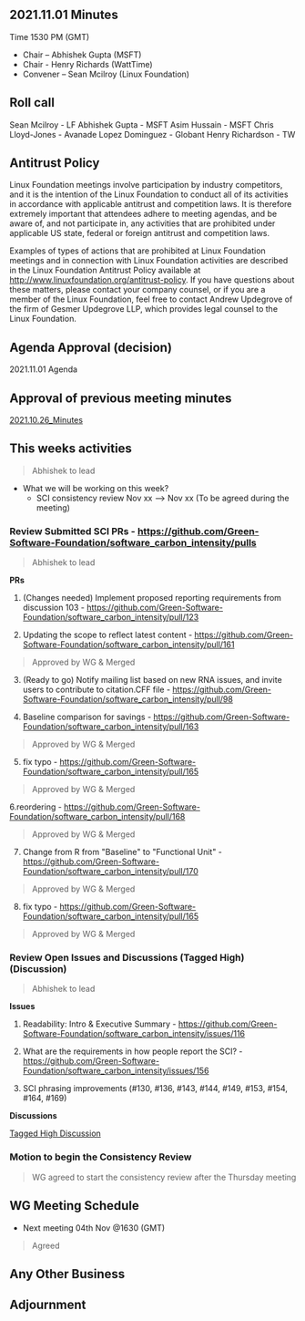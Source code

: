 ## 2021.11.01 Minutes
Time 1530 PM (GMT)

- Chair – Abhishek Gupta (MSFT)
- Chair - Henry Richards (WattTime)
- Convener – Sean Mcilroy (Linux Foundation)

## Roll call
Sean Mcilroy - LF
Abhishek Gupta - MSFT
Asim Hussain - MSFT
Chris Lloyd-Jones - Avanade
Lopez Dominguez - Globant
Henry Richardson - TW


  
## Antitrust Policy
Linux Foundation meetings involve participation by industry competitors, and it is the intention of the Linux Foundation to conduct 
all of its activities in accordance with applicable antitrust and competition laws. 
It is therefore extremely important that attendees adhere to meeting agendas, and be aware of, and not participate in, any activities 
that are prohibited under applicable US state, federal or foreign antitrust and competition laws.

Examples of types of actions that are prohibited at Linux Foundation meetings and in connection with Linux Foundation activities are 
described in the Linux Foundation Antitrust Policy available at http://www.linuxfoundation.org/antitrust-policy. 
If you have questions about these matters, please contact your company counsel, or if you are a member of the Linux Foundation, 
feel free to contact Andrew Updegrove of the firm of Gesmer Updegrove LLP, which provides legal counsel to the Linux Foundation.
  
## Agenda Approval (decision) 
2021.11.01 Agenda
  
## Approval of previous meeting minutes
[2021.10.26_Minutes](https://github.com/Green-Software-Foundation/standards_wg/blob/main/Agenda_Minutes/2021.10.26_minutes.md)

## This weeks activities

> Abhishek to lead
- What we will be working on this week?
  - SCI consistency review Nov xx --> Nov xx (To be agreed during the meeting)

### Review Submitted SCI PRs - https://github.com/Green-Software-Foundation/software_carbon_intensity/pulls

> Abhishek to lead

**PRs** 

1. (Changes needed) Implement proposed reporting requirements from discussion 103 - https://github.com/Green-Software-Foundation/software_carbon_intensity/pull/123

2. Updating the scope to reflect latest content - https://github.com/Green-Software-Foundation/software_carbon_intensity/pull/161
> Approved by WG & Merged

3. (Ready to go) Notify mailing list based on new RNA issues, and invite users to contribute to citation.CFF file - https://github.com/Green-Software-Foundation/software_carbon_intensity/pull/98

4. Baseline comparison for savings - https://github.com/Green-Software-Foundation/software_carbon_intensity/pull/163
> Approved by WG & Merged

5. fix typo - https://github.com/Green-Software-Foundation/software_carbon_intensity/pull/165
> Approved by WG & Merged
 
6.reordering - https://github.com/Green-Software-Foundation/software_carbon_intensity/pull/168
> Approved by WG & Merged

7. Change from R from "Baseline" to "Functional Unit" - https://github.com/Green-Software-Foundation/software_carbon_intensity/pull/170
> Approved by WG & Merged
 
8. fix typo - https://github.com/Green-Software-Foundation/software_carbon_intensity/pull/165
> Approved by WG & Merged


### Review Open Issues and Discussions (Tagged High) (Discussion)

> Abhishek to lead

**Issues**

1. Readability: Intro & Executive Summary - https://github.com/Green-Software-Foundation/software_carbon_intensity/issues/116

2. What are the requirements in how people report the SCI? - https://github.com/Green-Software-Foundation/software_carbon_intensity/issues/156

3. SCI phrasing improvements (#130, #136, #143, #144, #149, #153, #154, #164, #169) 

**Discussions**

[Tagged High Discussion](https://github.com/Green-Software-Foundation/software_carbon_intensity/discussions?discussions_q=label%3Ahigh)

### Motion to begin the Consistency Review 
> WG agreed to start the consistency review after the Thursday meeting

## WG Meeting Schedule

- Next meeting 04th Nov @1630 (GMT) 
> Agreed

## Any Other Business

## Adjournment
